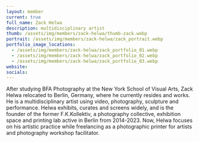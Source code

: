 ```yaml
---
layout: member
current: true
full_name: Zack Helwa
description: multidisciplinary artist
thumb: /assets/img/members/zack-helwa/thumb-zack.webp
portrait: /assets/img/members/zack-helwa/zack_portrait.webp
portfolio_image_locations:
  - /assets/img/members/zack-helwa/zack_portfolio_01.webp
  - /assets/img/members/zack-helwa/zack_portfolio_02.webp
  - /assets/img/members/zack-helwa/zack_portfolio_03.webp
website: 
socials: 
---
```

After studying BFA Photography at the New York School of Visual Arts, Zack
Helwa relocated to Berlin, Germany, where he currently resides and works. He
is a multidisciplinary artist using video, photography, sculpture and
performance. Helwa exhibits, curates and screens widely, and is the founder of
the former F.K.Kollektiv, a photography collective, exhibition space and printing
lab active in Berlin from 2014-2023. Now, Helwa focuses on his artistic practice
while freelancing as a photographic printer for artists and photography
workshop facilitator.
